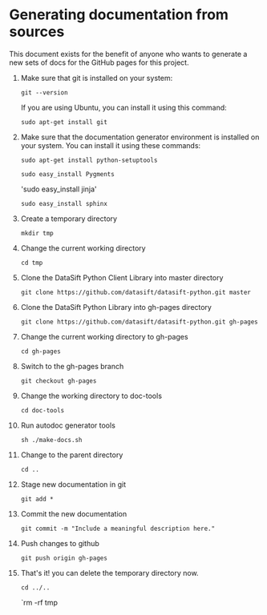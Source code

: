 # Generating documentation from sources

This document exists for the benefit of anyone who wants to generate a new
sets of docs for the GitHub pages for this project.

1. Make sure that git is installed on your system:

    `git --version`

    If you are using Ubuntu, you can install it using this command:

    `sudo apt-get install git`

2. Make sure that the documentation generator environment is installed on your system.  You can install it using these commands:

    `sudo apt-get install python-setuptools`

    `sudo easy_install Pygments`

    'sudo easy_install jinja'

    `sudo easy_install sphinx`

3. Create a temporary directory

    `mkdir tmp`

4. Change the current working directory

    `cd tmp`

5. Clone the DataSift Python Client Library into master directory

    `git clone https://github.com/datasift/datasift-python.git master`

6. Clone the DataSift Python Library into gh-pages directory

    `git clone https://github.com/datasift/datasift-python.git gh-pages`

7. Change the current working directory to gh-pages

    `cd gh-pages`

8. Switch to the gh-pages branch

    `git checkout gh-pages`

9. Change the working directory to doc-tools

    `cd doc-tools`

10. Run autodoc generator tools

    `sh ./make-docs.sh`

11. Change to the parent directory

    `cd ..`

12. Stage new documentation in git

    `git add *`

13. Commit the new documentation

    `git commit -m "Include a meaningful description here."`

14. Push changes to github

    `git push origin gh-pages`

15. That's it! you can delete the temporary directory now.

    `cd ../..`

    `rm -rf tmp
